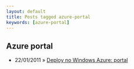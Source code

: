 ```yaml
---
layout: default
title: Posts tagged azure-portal
keywords: [azure-portal]
---
```

<h2 class="category">Azure portal</h2>
<ul class="posts">
<li>
<p>
<span class="date">22/01/2011</span> &raquo; 
<a href="/blog/deploy-no-windows-azure-portal">Deploy no Windows Azure: portal</a>
</p>
</li> 
</ul>
